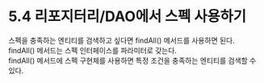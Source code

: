 # 5.4 리포지터리/DAO에서 스펙 사용하기

스펙을 충족하는 엔티티를 검색하고 싶다면 findAll() 메서드를 사용하면 된다.  
findAll() 메서드는 스펙 인터페이스를 파라미터로 갖는다.  
findAll() 메서드에 스펙 구현체를 사용하면 특정 조건을 충족하는 엔티티를 검색할 수 있다.
